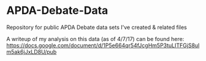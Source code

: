# APDA-Debate-Data
Repository for public APDA Debate data sets I've created &amp; related files

A writeup of my analysis on this data (as of 4/7/17) can be found here:
https://docs.google.com/document/d/1P5e664qr54fJcgHm5P3tuLITFGjS8ulm5ak6jJxLD8U/pub
